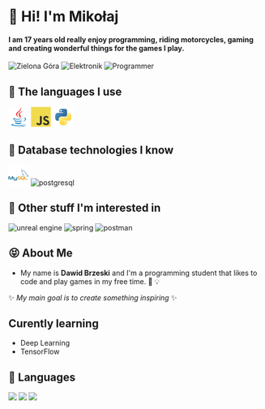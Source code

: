 # 👋 Hi! I'm Mikołaj
#### I am 17 years old really enjoy programming, riding motorcycles, gaming and creating wonderful things for the games I play.

![Zielona Góra](https://img.shields.io/badge/-%20%F0%9F%8F%A1%20Wroclaw-success?style=for-the-badge)
![Elektronik](https://img.shields.io/badge/-%20🍆%20Elektronik%20-%23038cfc?style=for-the-badge)
![Programmer](https://img.shields.io/badge/-%20👨‍🎓%20Programming%20Student%20(3/5%20year)%20-blueviolet?style=for-the-badge)

## 🔮 The languages I use
<p>
<img src="https://raw.githubusercontent.com/devicons/devicon/master/icons/java/java-original.svg" alt="java" width="40" height="40"/>
<img src="https://raw.githubusercontent.com/devicons/devicon/master/icons/javascript/javascript-original.svg" alt="javascript" width="40" height="40"/>
<img src="https://raw.githubusercontent.com/devicons/devicon/master/icons/python/python-original.svg" alt="python" width="40" height="40"/>
</p>

## 💾 Database technologies I know
<p>
<img src="https://raw.githubusercontent.com/devicons/devicon/master/icons/mysql/mysql-original-wordmark.svg" alt="mysql" width="40" height="40"/>
<img src="https://www.vectorlogo.zone/util/preview.html?image=/logos/postgresql/postgresql-icon.svg" alt="postgresql" width="40" height="40"/>
</p>

## 📲 Other stuff I'm interested in
<p>
<img src="https://upload.wikimedia.org/wikipedia/commons/d/da/Unreal_Engine_Logo.svg" alt="unreal engine" width="40" height="40"/>
<img src="https://www.vectorlogo.zone/logos/postgresql/postgresql-icon.svg" alt="spring" width="40" height="40"/>
<img src="https://www.vectorlogo.zone/logos/getpostman/getpostman-icon.svg" alt="postman" width="40" height="40"/>
</p>

## 😝 About Me

- My name is __Dawid Brzeski__ and I'm a programming student that likes to code and play games in my free time. 🔫 💡

✨ _My main goal is to create something inspiring_ ✨

## Curently learning
- Deep Learning
- TensorFlow 

## 👅 Languages
![](https://img.shields.io/badge/Polish-Native-red)
![](https://img.shields.io/badge/English-High_Level-green)
![](https://img.shields.io/badge/German-Minimal-blue)
